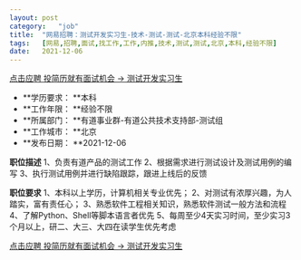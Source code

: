 ```yaml
---
layout:	post
category:	"job"
title:	"网易招聘：测试开发实习生-技术-测试-测试-北京本科经验不限"
tags:	[网易,招聘,面试,找工作,工作,内推,技术,测试,测试,北京,本科,经验不限]
date:	2021-12-06
---
```


[点击应聘 投简历就有面试机会 -> 测试开发实习生](http://mobile.bole.netease.com/bole/boleDetail?id=16550&employeeId=346f03c3cda5f04c&key=all)



- **学历要求： **本科
- **工作年限： **经验不限
- **所属部门： **有道事业群-有道公共技术支持部-测试组
- **工作城市： **北京
- **发布日期： **2021-12-06



**职位描述**
1、负责有道产品的测试工作
2、根据需求进行测试设计及测试用例的编写
3、执行测试用例并进行缺陷跟踪，跟进上线后的反馈




**职位要求**
 1、本科以上学历，计算机相关专业优先；
 2、对测试有浓厚兴趣，为人踏实，富有责任心；
 3、熟悉软件工程相关知识，熟悉软件测试一般方法和流程
 4、了解Python、Shell等脚本语言者优先
 5、每周至少4天实习时间，至少实习3个月以上，研二、大三、大四在读学生优先考虑




[点击应聘 投简历就有面试机会 -> 测试开发实习生](http://mobile.bole.netease.com/bole/boleDetail?id=16550&employeeId=346f03c3cda5f04c&key=all)